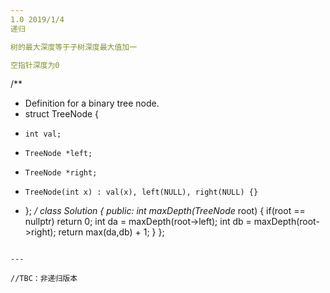 ```yaml
--- 
1.0 2019/1/4
递归 

树的最大深度等于子树深度最大值加一

空指针深度为0
```
/**
 * Definition for a binary tree node.
 * struct TreeNode {
 *     int val;
 *     TreeNode *left;
 *     TreeNode *right;
 *     TreeNode(int x) : val(x), left(NULL), right(NULL) {}
 * };
 */
class Solution {
public:
    int maxDepth(TreeNode* root) {
        if(root == nullptr)
            return 0;
        int da = maxDepth(root->left);
        int db = maxDepth(root->right);
        return max(da,db) + 1;
    }
};
```

---
```

```
//TBC：非递归版本
```
